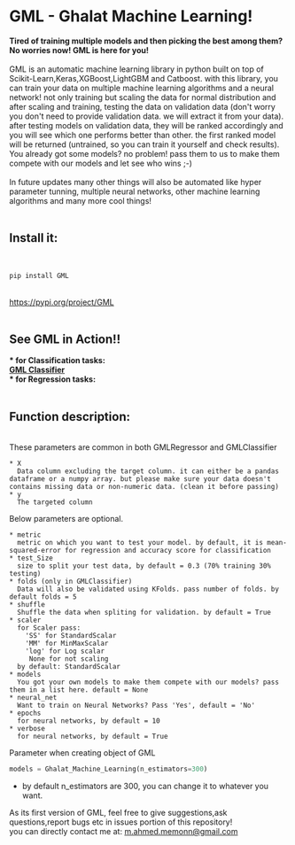 <h1>GML - Ghalat Machine Learning!</h1>

<b>Tired of training multiple models and then picking the best among them? No worries now! GML is here for you!</b>
<br>
<br>
GML is an automatic machine learning library in python built on top of Scikit-Learn,Keras,XGBoost,LightGBM and Catboost. with this library, you can train your data on multiple machine learning algorithms and a neural network! not only training but scaling the data for normal distribution and after scaling and training, testing the data on validation data (don't worry you don't need to provide validation data. we will extract it from your data). after testing models on validation data, they will be ranked accordingly and you will see which one performs better than other. the first ranked model will be returned (untrained, so you can train it yourself and check results). You already got some models? no problem! pass them to us to make them compete with our models and let see who wins ;-)<br>
  <br>
In future updates many other things will also be automated like hyper parameter tunning, multiple neural networks, other machine learning algorithms and many more cool things!
<br>
<br>
<h2>Install it: </h2> <br>

```python
pip install GML
```

<br>
<a href = "https://pypi.org/project/GML/">https://pypi.org/project/GML</a> 
<br>
<br>
<h2>See GML in Action!!</h2> <b>
*  for Classification tasks: <br> <a href="https://github.com/Muhammad4hmed/Ghalat-Machine-Learning/blob/master/GMLClassifier.ipynb">GML Classifier</a> <br>
*  for Regression tasks: <br></b>
<br>
<h2>Function description:</h2><br>
These parameters are common in both GMLRegressor and GMLClassifier<br>

    * X 
      Data column excluding the target column. it can either be a pandas dataframe or a numpy array. but please make sure your data doesn't contains missing data or non-numeric data. (clean it before passing)
    * y 
      The targeted column
  Below parameters are optional.
  
    * metric
      metric on which you want to test your model. by default, it is mean-squared-error for regression and accuracy score for classification
    * test_Size 
      size to split your test data, by default = 0.3 (70% training 30% testing)
    * folds (only in GMLClassifier)
      Data will also be validated using KFolds. pass number of folds. by default folds = 5
    * shuffle
      Shuffle the data when spliting for validation. by default = True
    * scaler
      for Scaler pass:  
        'SS' for StandardScalar
        'MM' for MinMaxScalar
        'log' for Log scalar
         None for not scaling
      by default: StandardScalar
    * models
      You got your own models to make them compete with our models? pass them in a list here. default = None
    * neural_net
      Want to train on Neural Networks? Pass 'Yes', default = 'No'
    * epochs
      for neural networks, by default = 10 
    * verbose
      for neural networks, by default = True
      
  Parameter when creating object of GML <br>
  ```python
  models = Ghalat_Machine_Learning(n_estimators=300)
  ```
  * by default n_estimators are 300, you can change it to whatever you want.


As its first version of GML, feel free to give suggestions,ask questions,report bugs etc in issues portion of this repository!<br>
you can directly contact me at: <font color="blue"> m.ahmed.memonn@gmail.com</font>
